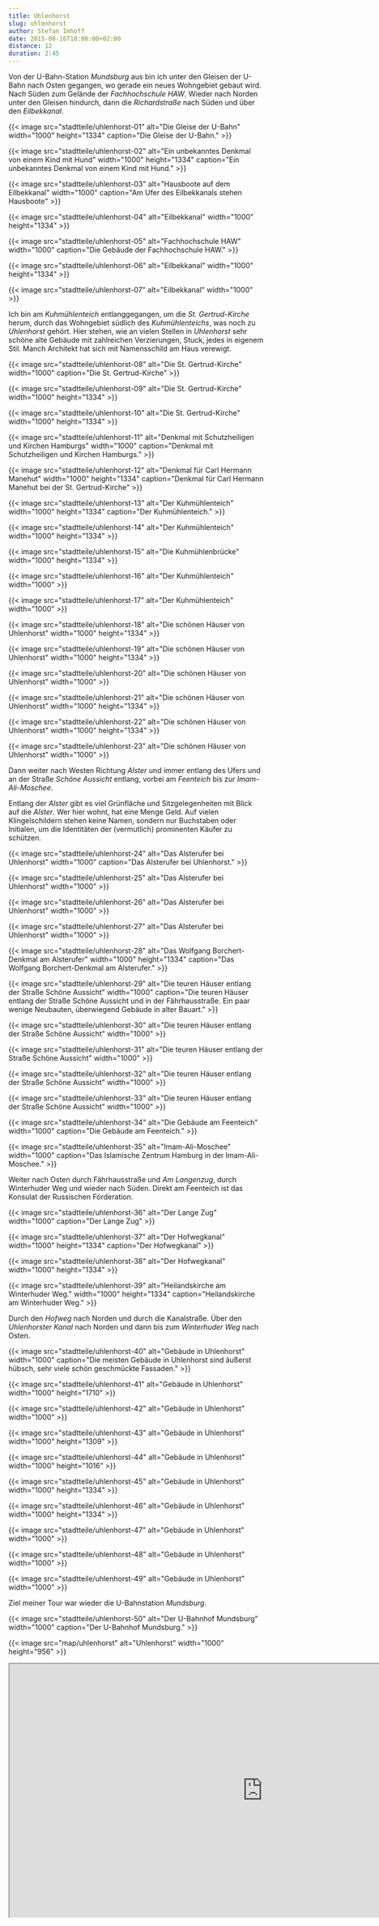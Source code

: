 ```yaml
---
title: Uhlenhorst
slug: uhlenhorst
author: Stefan Imhoff
date: 2015-08-16T18:00:00+02:00
distance: 12
duration: 2:45
---
```


Von der U-Bahn-Station *Mundsburg* aus bin ich unter den Gleisen der U-Bahn nach Osten gegangen, wo gerade ein neues Wohngebiet gebaut wird. Nach Süden zum Gelände der *Fachhochschule HAW*. Wieder nach Norden unter den Gleisen hindurch, dann die *Richardstraße* nach Süden und über den *Eilbekkanal*.

{{< image src="stadtteile/uhlenhorst-01" alt="Die Gleise der U-Bahn" width="1000" height="1334" caption="Die Gleise der U-Bahn." >}}

{{< image src="stadtteile/uhlenhorst-02" alt="Ein unbekanntes Denkmal von einem Kind mit Hund" width="1000" height="1334" caption="Ein unbekanntes Denkmal von einem Kind mit Hund." >}}

{{< image src="stadtteile/uhlenhorst-03" alt="Hausboote auf dem Eilbekkanal" width="1000" caption="Am Ufer des Eilbekkanals stehen Hausboote" >}}

{{< image src="stadtteile/uhlenhorst-04" alt="Eilbekkanal" width="1000" height="1334" >}}

{{< image src="stadtteile/uhlenhorst-05" alt="Fachhochschule HAW" width="1000" caption="Die Gebäude der Fachhochschule HAW." >}}

{{< image src="stadtteile/uhlenhorst-06" alt="Eilbekkanal" width="1000" height="1334" >}}

{{< image src="stadtteile/uhlenhorst-07" alt="Eilbekkanal" width="1000" >}}

Ich bin am *Kuhmühlenteich* entlanggegangen, um die *St. Gertrud-Kirche* herum, durch das Wohngebiet südlich des *Kuhmühlenteichs*, was noch zu *Uhlenhorst* gehört. Hier stehen, wie an vielen Stellen in *Uhlenhorst* sehr schöne alte Gebäude mit zahlreichen Verzierungen, Stuck, jedes in eigenem Stil. Manch Architekt hat sich mit Namensschild am Haus verewigt.

{{< image src="stadtteile/uhlenhorst-08" alt="Die St. Gertrud-Kirche" width="1000" caption="Die St. Gertrud-Kirche" >}}

{{< image src="stadtteile/uhlenhorst-09" alt="Die St. Gertrud-Kirche" width="1000" height="1334" >}}

{{< image src="stadtteile/uhlenhorst-10" alt="Die St. Gertrud-Kirche" width="1000" height="1334" >}}

{{< image src="stadtteile/uhlenhorst-11" alt="Denkmal mit Schutzheiligen und Kirchen Hamburgs" width="1000" caption="Denkmal mit Schutzheiligen und Kirchen Hamburgs." >}}

{{< image src="stadtteile/uhlenhorst-12" alt="Denkmal für Carl Hermann Manehut" width="1000" height="1334" caption="Denkmal für Carl Hermann Manehut bei der St. Gertrud-Kirche" >}}

{{< image src="stadtteile/uhlenhorst-13" alt="Der Kuhmühlenteich" width="1000" height="1334" caption="Der Kuhmühlenteich." >}}

{{< image src="stadtteile/uhlenhorst-14" alt="Der Kuhmühlenteich" width="1000" height="1334" >}}

{{< image src="stadtteile/uhlenhorst-15" alt="Die Kuhmühlenbrücke" width="1000" height="1334" >}}

{{< image src="stadtteile/uhlenhorst-16" alt="Der Kuhmühlenteich" width="1000" >}}

{{< image src="stadtteile/uhlenhorst-17" alt="Der Kuhmühlenteich" width="1000" >}}

{{< image src="stadtteile/uhlenhorst-18" alt="Die schönen Häuser von Uhlenhorst" width="1000" height="1334" >}}

{{< image src="stadtteile/uhlenhorst-19" alt="Die schönen Häuser von Uhlenhorst" width="1000" height="1334" >}}

{{< image src="stadtteile/uhlenhorst-20" alt="Die schönen Häuser von Uhlenhorst" width="1000" >}}

{{< image src="stadtteile/uhlenhorst-21" alt="Die schönen Häuser von Uhlenhorst" width="1000" height="1334" >}}

{{< image src="stadtteile/uhlenhorst-22" alt="Die schönen Häuser von Uhlenhorst" width="1000" height="1334" >}}

{{< image src="stadtteile/uhlenhorst-23" alt="Die schönen Häuser von Uhlenhorst" width="1000" >}}

Dann weiter nach Westen Richtung *Alster* und immer entlang des Ufers und an der Straße *Schöne Aussicht* entlang, vorbei am *Feenteich* bis zur *Imam-Ali-Moschee*.

Entlang der *Alster* gibt es viel Grünfläche und Sitzgelegenheiten mit Blick auf die *Alster*. Wer hier wohnt, hat eine Menge Geld. Auf vielen Klingelschildern stehen keine Namen, sondern nur Buchstaben oder Initialen, um die Identitäten der (vermutlich) prominenten Käufer zu schützen.

{{< image src="stadtteile/uhlenhorst-24" alt="Das Alsterufer bei Uhlenhorst" width="1000" caption="Das Alsterufer bei Uhlenhorst." >}}

{{< image src="stadtteile/uhlenhorst-25" alt="Das Alsterufer bei Uhlenhorst" width="1000" >}}

{{< image src="stadtteile/uhlenhorst-26" alt="Das Alsterufer bei Uhlenhorst" width="1000" >}}

{{< image src="stadtteile/uhlenhorst-27" alt="Das Alsterufer bei Uhlenhorst" width="1000" >}}

{{< image src="stadtteile/uhlenhorst-28" alt="Das Wolfgang Borchert-Denkmal am Alsterufer" width="1000" height="1334" caption="Das Wolfgang Borchert-Denkmal am Alsterufer." >}}

{{< image src="stadtteile/uhlenhorst-29" alt="Die teuren Häuser entlang der Straße Schöne Aussicht" width="1000" caption="Die teuren Häuser entlang der Straße Schöne Aussicht und in der Fährhausstraße. Ein paar wenige Neubauten, überwiegend Gebäude in alter Bauart." >}}

{{< image src="stadtteile/uhlenhorst-30" alt="Die teuren Häuser entlang der Straße Schöne Aussicht" width="1000" >}}

{{< image src="stadtteile/uhlenhorst-31" alt="Die teuren Häuser entlang der Straße Schöne Aussicht" width="1000" >}}

{{< image src="stadtteile/uhlenhorst-32" alt="Die teuren Häuser entlang der Straße Schöne Aussicht" width="1000" >}}

{{< image src="stadtteile/uhlenhorst-33" alt="Die teuren Häuser entlang der Straße Schöne Aussicht" width="1000" >}}

{{< image src="stadtteile/uhlenhorst-34" alt="Die Gebäude am Feenteich" width="1000" caption="Die Gebäude am Feenteich." >}}

{{< image src="stadtteile/uhlenhorst-35" alt="Imam-Ali-Moschee" width="1000" caption="Das Islamische Zentrum Hamburg in der Imam-Ali-Moschee." >}}

Weiter nach Osten durch Fährhausstraße und *Am Langenzug*, durch Winterhuder Weg und wieder nach Süden. Direkt am Feenteich ist das Konsulat der Russischen Förderation.

{{< image src="stadtteile/uhlenhorst-36" alt="Der Lange Zug" width="1000" caption="Der Lange Zug" >}}

{{< image src="stadtteile/uhlenhorst-37" alt="Der Hofwegkanal" width="1000" height="1334" caption="Der Hofwegkanal" >}}

{{< image src="stadtteile/uhlenhorst-38" alt="Der Hofwegkanal" width="1000" height="1334" >}}

{{< image src="stadtteile/uhlenhorst-39" alt="Heilandskirche am Winterhuder Weg." width="1000" height="1334" caption="Heilandskirche am Winterhuder Weg." >}}

Durch den *Hofweg* nach Norden und durch die Kanalstraße. Über den *Uhlenhorster Kanal* nach Norden und dann bis zum *Winterhuder Weg* nach Osten.

{{< image src="stadtteile/uhlenhorst-40" alt="Gebäude in Uhlenhorst" width="1000" caption="Die meisten Gebäude in Uhlenhorst sind äußerst hübsch, sehr viele schön geschmückte Fassaden." >}}

{{< image src="stadtteile/uhlenhorst-41" alt="Gebäude in Uhlenhorst" width="1000" height="1710" >}}

{{< image src="stadtteile/uhlenhorst-42" alt="Gebäude in Uhlenhorst" width="1000" >}}

{{< image src="stadtteile/uhlenhorst-43" alt="Gebäude in Uhlenhorst" width="1000" height="1309" >}}

{{< image src="stadtteile/uhlenhorst-44" alt="Gebäude in Uhlenhorst" width="1000" height="1016" >}}

{{< image src="stadtteile/uhlenhorst-45" alt="Gebäude in Uhlenhorst" width="1000" height="1334" >}}

{{< image src="stadtteile/uhlenhorst-46" alt="Gebäude in Uhlenhorst" width="1000" height="1334" >}}

{{< image src="stadtteile/uhlenhorst-47" alt="Gebäude in Uhlenhorst" width="1000" >}}

{{< image src="stadtteile/uhlenhorst-48" alt="Gebäude in Uhlenhorst" width="1000" >}}

{{< image src="stadtteile/uhlenhorst-49" alt="Gebäude in Uhlenhorst" width="1000" >}}

Ziel meiner Tour war wieder die U-Bahnstation *Mundsburg*.

{{< image src="stadtteile/uhlenhorst-50" alt="Der U-Bahnhof Mundsburg" width="1000" caption="Der U-Bahnhof Mundsburg." >}}

{{< image src="map/uhlenhorst" alt="Uhlenhorst" width="1000" height="956" >}}

<iframe class="map" src="https://www.google.com/maps/d/u/0/embed?mid=1L2qKPLoC_tKlOo3ZKlu8iKEvYpU" width="1000" height="500">
</iframe>
